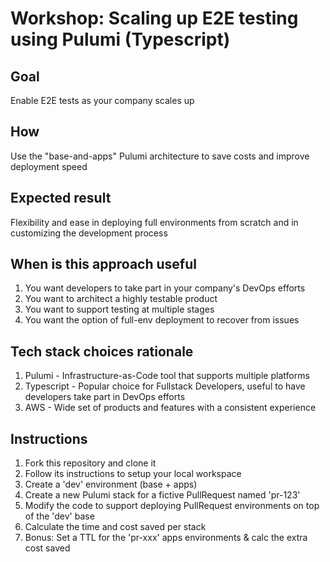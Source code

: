# Workshop: Scaling up E2E testing using Pulumi (Typescript)

## Goal
Enable E2E tests as your company scales up

## How
Use the "base-and-apps" Pulumi architecture to save costs and improve deployment speed

## Expected result
Flexibility and ease in deploying full environments from scratch and in customizing the development process

## When is this approach useful
1. You want developers to take part in your company's DevOps efforts
2. You want to architect a highly testable product
3. You want to support testing at multiple stages
4. You want the option of full-env deployment to recover from issues

## Tech stack choices rationale
1. Pulumi - Infrastructure-as-Code tool that supports multiple platforms
2. Typescript - Popular choice for Fullstack Developers, useful to have developers take part in DevOps efforts
3. AWS - Wide set of products and features with a consistent experience

## Instructions
1. Fork this repository and clone it
2. Follow its instructions to setup your local workspace
3. Create a 'dev' environment (base + apps)
4. Create a new Pulumi stack for a fictive PullRequest named 'pr-123'
5. Modify the code to support deploying PullRequest environments on top of the 'dev' base
6. Calculate the time and cost saved per stack 
7. Bonus: Set a TTL for the 'pr-xxx' apps environments & calc the extra cost saved